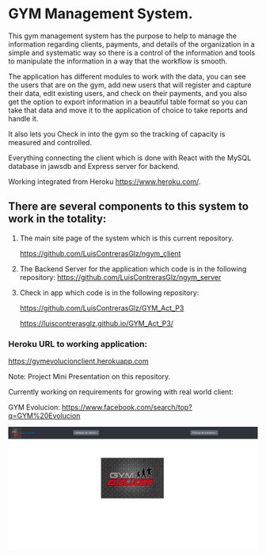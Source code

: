 # GYM Management System.

This gym management system has the purpose to help to manage the information regarding clients, payments, and details of the organization in a simple and systematic way so there is a control of the information and tools to manipulate the information in a way that the workflow is smooth.

The application has different modules to work with the data, you can see the users that are on the gym, add new users that will register and capture their data, edit existing users, and check on their payments, and you also get the option to export information in a beautiful table format so you can take that data and move it to the application of choice to take reports and handle it.

It also lets you Check in into the gym so the tracking of capacity is measured and controlled.

Everything connecting the client which is done with React with the MySQL database in jawsdb and Express server for backend.

Working integrated from Heroku https://www.heroku.com/.

## There are several components to this system to work in the totality:

1. The main site page of the system which is this current repository.

   https://github.com/LuisContrerasGlz/ngym_client

2. The Backend Server for the application which code is in the following repository:
   https://github.com/LuisContrerasGlz/ngym_server

3. Check in app which code is in the following repository:

   https://github.com/LuisContrerasGlz/GYM_Act_P3

   https://luiscontrerasglz.github.io/GYM_Act_P3/

### Heroku URL to working application:

https://gymevolucionclient.herokuapp.com

Note: Project Mini Presentation on this repository.

Currently working on requirements for growing with real world client:

GYM Evolucion: https://www.facebook.com/search/top?q=GYM%20Evolucion

![Syste,](./capt.png)
